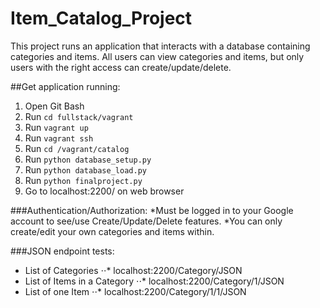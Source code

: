 # Item_Catalog_Project
This project runs an application that interacts with a database containing categories and items. All users can view categories and items, but only users with the right access can create/update/delete.

##Get application running:
1. Open Git Bash
2. Run ```cd fullstack/vagrant```
3. Run ```vagrant up```
4. Run ```vagrant ssh```
5. Run ```cd /vagrant/catalog```
6. Run ```python database_setup.py```
7. Run ```python database_load.py```
8. Run ```python finalproject.py```
9. Go to localhost:2200/ on web browser

###Authentication/Authorization:
*Must be logged in to your Google account to see/use Create/Update/Delete features.
*You can only create/edit your own categories and items within.

###JSON endpoint tests:
* List of Categories
⋅⋅* localhost:2200/Category/JSON
* List of Items in a Category
⋅⋅* localhost:2200/Category/1/JSON
* List of one Item
⋅⋅* localhost:2200/Category/1/1/JSON
